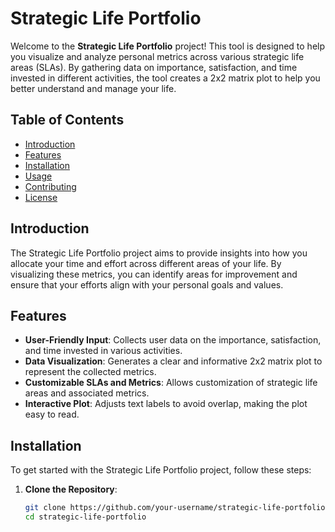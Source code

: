 # Strategic Life Portfolio

Welcome to the **Strategic Life Portfolio** project! This tool is designed to help you visualize and analyze personal metrics across various strategic life areas (SLAs). By gathering data on importance, satisfaction, and time invested in different activities, the tool creates a 2x2 matrix plot to help you better understand and manage your life.

## Table of Contents

- [Introduction](#introduction)
- [Features](#features)
- [Installation](#installation)
- [Usage](#usage)
- [Contributing](#contributing)
- [License](#license)

## Introduction

The Strategic Life Portfolio project aims to provide insights into how you allocate your time and effort across different areas of your life. By visualizing these metrics, you can identify areas for improvement and ensure that your efforts align with your personal goals and values.

## Features

- **User-Friendly Input**: Collects user data on the importance, satisfaction, and time invested in various activities.
- **Data Visualization**: Generates a clear and informative 2x2 matrix plot to represent the collected metrics.
- **Customizable SLAs and Metrics**: Allows customization of strategic life areas and associated metrics.
- **Interactive Plot**: Adjusts text labels to avoid overlap, making the plot easy to read.

## Installation

To get started with the Strategic Life Portfolio project, follow these steps:

1. **Clone the Repository**:
   ```bash
   git clone https://github.com/your-username/strategic-life-portfolio.git
   cd strategic-life-portfolio
